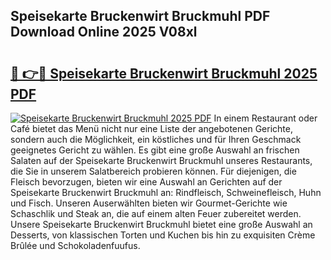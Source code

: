 ## Speisekarte Bruckenwirt Bruckmuhl PDF Download Online 2025 V08xl

# <h2><a href="http://gcazif.nevu.top/?p=Speisekarte+Bruckenwirt+Bruckmuhl">🔗 👉🔴 Speisekarte Bruckenwirt Bruckmuhl 2025 PDF</a></h2>

[![Speisekarte Bruckenwirt Bruckmuhl 2025 PDF](https://i.imgur.com/dBaPXMq.png)](http://gcazif.nevu.top/?p=Speisekarte+Bruckenwirt+Bruckmuhl)
In einem Restaurant oder Café bietet das Menü nicht nur eine Liste der angebotenen Gerichte, sondern auch die Möglichkeit, ein köstliches und für Ihren Geschmack geeignetes Gericht zu wählen. Es gibt eine große Auswahl an frischen Salaten auf der Speisekarte Bruckenwirt Bruckmuhl unseres Restaurants, die Sie in unserem Salatbereich probieren können. Für diejenigen, die Fleisch bevorzugen, bieten wir eine Auswahl an Gerichten auf der Speisekarte Bruckenwirt Bruckmuhl an: Rindfleisch, Schweinefleisch, Huhn und Fisch. Unseren Auserwählten bieten wir Gourmet-Gerichte wie Schaschlik und Steak an, die auf einem alten Feuer zubereitet werden. Unsere Speisekarte Bruckenwirt Bruckmuhl bietet eine große Auswahl an Desserts, von klassischen Torten und Kuchen bis hin zu exquisiten Crème Brûlée und Schokoladenfuufus.
